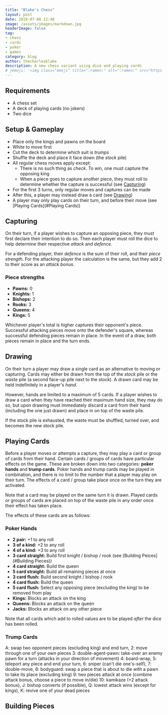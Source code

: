 ```yaml
---
title: "Blake's Chess"
layout: post
date: 2018-07-08 12:48
image: /assets/images/markdown.jpg
headerImage: false
tag:
- chess
- cards
- poker
- games
category: blog
author: thecharlesblake
description: A new chess variant using dice and playing cards
# jemoji: '<img class="emoji" title=":ramen:" alt=":ramen:" src="https://assets.github.com/images/icons/emoji/unicode/1f35c.png" height="20" width="20" align="absmiddle">'
---
```


## Requirements
- A chess set
- A deck of playing cards (no jokers)
- Two dice

## Setup & Gameplay

- Place only the kings and pawns on the board
- White to move first
- Cut the deck to determine which suit is _trumps_
- Shuffle the deck and place it face down (the _stock_ pile)
- All regular chess moves apply except:
  - There is no such thing as _check_. To win, one must capture the opposing king
  - When a piece goes to capture another piece, they must roll to determine whether the capture is successful (see [Capturing](#Capturing))
- For the first 3 turns, only regular moves and captures can be made
- After this, a player may instead draw a card (see [Drawing](#Drawing))
- A player may only play cards on their turn, and before their move (see [Playing Cards](#Playing Cards))

## Capturing

On their turn, if a player wishes to capture an opposing piece, they must first declare their intention to do so. Then each player must roll the dice to help determine their respective _attack_ and _defence_.

For a defending player, their _defence_ is the sum of their roll, and their _piece strength_. For the attacking player the calculation is the same, but they add 2 to their score as an _attack bonus_.

### Piece strengths
- __Pawns:__ 0
- __Knights:__ 1
- __Bishops:__ 2
- __Rooks:__ 3
- __Queens:__ 4
- __Kings:__ 5

Whichever player's total is higher captures their opponent's piece. Successful attacking pieces move onto the defender's square, whereas successful defending pieces remain in place. In the event of a draw, both pieces remain in place and the turn ends.

## Drawing

On their turn a player may draw a single card as an alternative to moving or capturing. Cards may either be drawn from the top of the _stock_ pile or the _waste_ pile (a second face-up pile next to the stock). A drawn card may be held indefinitely in a player's _hand_.

However, hands are limited to a maximum of 5 cards. If a player wishes to draw a card when they have reached their maximum hand size, they may do so, but upon drawing must immediately discard a card from their hand (including the one just drawn) and place in on top of the waste pile.

If the stock pile is exhausted, the waste must be shuffled, turned over, and becomes the new stock pile.

## Playing Cards
Before a player moves or attempts a capture, they may play a card or group of cards from their hand. Certain cards / groups of cards have particular effects on the game. These are broken down into two categories: __poker hands__ and __trump cards__. Poker hands and trump cards may be played in combination, and there is no limit to the number that a player may play on their turn. The effects of a card / group take place once on the turn they are activated.

Note that a card may be played on the same turn it is drawn. Played cards or groups of cards are placed on top of the waste pile in any order once their effect has taken place.

 The effects of these cards are as follows:

### Poker Hands

- __2 pair:__ +1 to any roll
- __3 of a kind:__ +2 to any roll
- __4 of a kind:__ +3 to any roll
- __3 card straight:__ Build first knight / bishop / rook (see [Building Peices](#Building Pieces))
- __4 card straight:__ Build the queen
- __5 card straight:__ Build all remaining pieces at once
- __3 card flush:__  Build second knight / bishop / rook
- __4 card flush:__ Build the queen
- __5 card flush:__ Select any opposing piece (excluding the king) to be removed from play
- __Kings:__ Blocks an attack on the king
- __Queens:__ Blocks an attack on the queen
- __Jacks:__ Blocks an attack on any other piece

Note that all cards which add to rolled values are to be played _after_ the dice has been rolled.

### Trump Cards
A: swap two opponent pieces (excluding king) and end turn,
2: move through one of your own pieces
3: double-agent-pawn: take-over an enemy pawn for a turn (attacks in your direction of movement)
4: board-wrap,
5: teleport any piece and end your turn,
6: sniper (can't die one's-self),
7: double-move,
8: bodyguard: swap a piece that is about to die with a pawn to take its place (excluding king)
9: two pieces attack at once (combine attack bonus, choose a piece to move in/die)
10: kamikaze (+2 attack bonus),
J: bishop converts (if possible),
Q: lowest attack wins (except for kings),
K: revive one of your dead pieces

## Building Pieces

